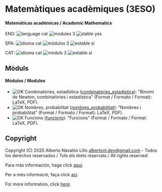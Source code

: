 # Matemàtiques acadèmiques (3ESO)

#### Matemáticas académicas / Academic Mathematics

ENG: ![language cat](https://img.shields.io/badge/language-cat-orange.svg) ![modules 3](https://img.shields.io/badge/modules-3-brightgreen.svg) ![stable yes](https://img.shields.io/badge/stable-yes-brightgreen.svg)

SPA: ![idioma cat](https://img.shields.io/badge/idioma-cat-orange.svg) ![módulos 3](https://img.shields.io/badge/m%C3%B3dulos-3-brightgreen.svg) ![estable sí](https://img.shields.io/badge/estable-s%C3%AD-brightgreen.svg)

CAT: ![idioma cat](https://img.shields.io/badge/idioma-cat-orange.svg) ![mòduls 3](https://img.shields.io/badge/m%C3%B2duls-3-brightgreen.svg) ![estable sí](https://img.shields.io/badge/estable-s%C3%AD-brightgreen.svg)

## Mòduls

#### Módulos / Modules

- ![OK](https://img.shields.io/badge/OK-brightgreen.svg) Combinatòries, estadística ([combinatories_estadistica](https://github.com/albertonl/ies/blob/master/3ESO/MAT/combinatories_estadistica/)): "Binomi de Newton, combinatòries i estadística" (Format / Formato / Format): LaTeX, PDF).
- ![OK](https://img.shields.io/badge/OK-brightgreen.svg) Nombres, probabilitat ([nombres_probabilitat](https://github.com/albertonl/ies/blob/master/3ESO/MAT/nombres_probabilitat)): "Nombres i probabilitat" (Format / Formato / Format): LaTeX, PDF).
- ![OK](https://img.shields.io/badge/OK-brightgreen.svg) Funcions ([funcions](https://github.com/albertonl/ies/blob/master/3ESO/MAT/funcions/)): "Funcions" (Format / Formato / Format: LaTeX, PDF).

## Copyright

Copyright (C) 2020 Alberto Navalón Lillo <albertonl.dev@gmail.com> - Todos los derechos reservados / Tots els drets reservats / All rights reserved

Para más información, haga click [aquí](https://github.com/albertonl/ies/blob/master/COPYRIGHT-spa).

Per a més informació, faça click [ací](https://github.com/albertonl/ies/blob/master/COPYRIGHT-cat).

For more information, click [here](https://github.com/albertonl/ies/blob/master/COPYRIGHT).
